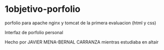 # 1objetivo-porfolio
porfolio para apache nginx y tomcat de la primera evaluacion (html y css)

Interfaz de porfolio personal 

Hecho por JAVIER MENA-BERNAL CARRANZA 
mientras estudiaba en altair
